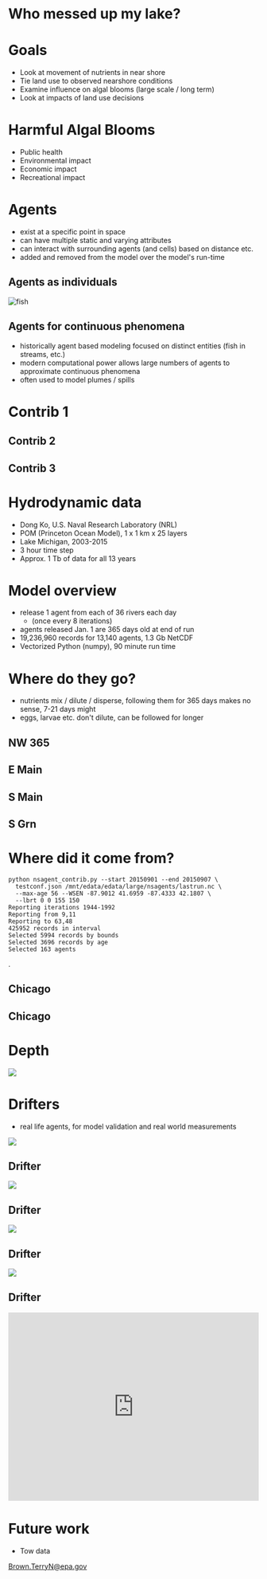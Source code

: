 # Who messed up my lake? <!-- .slide: data-state="hide-head" -->

<!-- .slide: data-background="img/front.png" data-background-size="contain" -->

<!-- ## Terry Brown, USEPA

http://tbnorth.github.io/iaglr2018 -->



# Goals

 - Look at movement of nutrients in near shore
 - Tie land use to observed nearshore conditions
 - Examine influence on algal blooms (large scale /
   long term)
 - Look at impacts of land use decisions



# Harmful Algal Blooms

 - Public health
 - Environmental impact
 - Economic impact
 - Recreational impact



# Agents

- exist at a specific point in space
- can have multiple static and varying attributes
- can interact with surrounding agents (and cells)
  based on distance etc.
- added and removed from the model over the model's
  run-time


## Agents as individuals

![fish](img/fish.png)


## Agents for continuous phenomena

- historically agent based modeling focused on distinct
  entities (fish in streams, etc.)
- modern computational power allows large numbers of
  agents to approximate continuous phenomena
- often used to model plumes / spills



# Contrib 1 <!-- .slide: data-state="hide-head" -->
<!-- .slide: data-background="img/nearshore_contrib0.png" data-background-size="contain" -->


## Contrib 2 <!-- .slide: data-state="hide-head" -->
<!-- .slide: data-background="img/nearshore_contrib1.png" data-background-size="contain" -->


## Contrib 3 <!-- .slide: data-state="hide-head" -->
<!-- .slide: data-background="img/nearshore_contrib2.png" data-background-size="contain" -->



# Hydrodynamic data

 - Dong Ko, U.S. Naval Research Laboratory (NRL)
 - POM (Princeton Ocean Model), 1 x 1 km x 25 layers
 - Lake Michigan, 2003-2015
 - 3 hour time step
 - Approx. 1 Tb of data for all 13 years



# Model overview

 - release 1 agent from each of 36 rivers each day
   - (once every 8 iterations)
 - agents released Jan. 1 are 365 days old at end of run
 - 19,236,960 records for 13,140 agents, 1.3 Gb NetCDF
 - Vectorized Python (numpy), 90 minute run time



# Where do they go?

 - nutrients mix / dilute / disperse, following them for 365
   days makes no sense, 7-21 days might
 - eggs, larvae etc. don't dilute, can be followed for longer


## NW 365 <!-- .slide: data-state="hide-head" -->

<!-- .slide: data-background="img/nw_main.png" data-background-size="contain" -->


## E Main <!-- .slide: data-state="hide-head" -->

<!-- .slide: data-background="img/e_main.png" data-background-size="contain" -->


## S Main <!-- .slide: data-state="hide-head" -->

<!-- .slide: data-background="img/s_main.png" data-background-size="contain" -->


## S Grn <!-- .slide: data-state="hide-head" -->

<!-- .slide: data-background="img/s_grn_bay.png" data-background-size="contain" -->



# Where did it come from?

```
python nsagent_contrib.py --start 20150901 --end 20150907 \
  testconf.json /mnt/edata/edata/large/nsagents/lastrun.nc \
  --max-age 56 --WSEN -87.9012 41.6959 -87.4333 42.1807 \
  --lbrt 0 0 155 150
Reporting iterations 1944-1992
Reporting from 9,11
Reporting to 63,48
425952 records in interval
Selected 5994 records by bounds
Selected 3696 records by age
Selected 163 agents
```
.


## Chicago <!-- .slide: data-state="hide-head" -->
<!-- .slide: data-background="img/chicago56.png" data-background-size="contain" -->


## Chicago <!-- .slide: data-state="hide-head" -->
<!-- .slide: data-background="img/chicago14.png" data-background-size="contain" -->

<!--

save from plt.show() after tight layout

mogrify -trim -border 10x10 -bordercolor white Figure_1* 

-->



# Depth

![](img/depth.png)




# Drifters

- real life agents, for model validation and real world measurements

![](img/IMG_20161117_141914.jpg)


## Drifter <!-- .slide: data-state="hide-head" -->
![](img/20180524_114738-1.jpg) <!-- .element height="700" -->


## Drifter <!-- .slide: data-state="hide-head" -->
![](img/IMG_20161117_141247.jpg)


## Drifter <!-- .slide: data-state="hide-head" -->
![](img/IMG_20161117_143538.jpg) <!-- .element height="700" -->


## Drifter <!-- .slide: data-state="hide-head" -->
<div style="position:relative;height:0;padding-bottom:75.0%"><iframe src="https://www.youtube.com/embed/gl_CFlBpERE?rel=0&amp;controls=1&amp;showinfo=0&ecver=2&start=60" width="480" height="360" frameborder="0" style="position:absolute;width:100%;height:100%;left:0" allowfullscreen></iframe></div>



# Future work

 -  Tow data

Brown.TerryN@epa.gov

